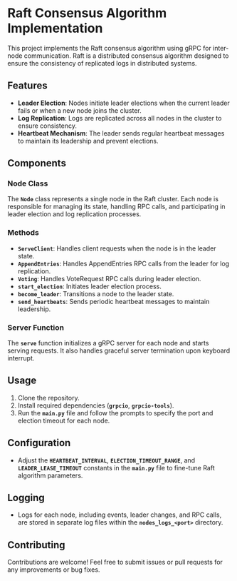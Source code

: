 # **Raft Consensus Algorithm Implementation**

This project implements the Raft consensus algorithm using gRPC for inter-node communication. Raft is a distributed consensus algorithm designed to ensure the consistency of replicated logs in distributed systems.

## **Features**

- **Leader Election**: Nodes initiate leader elections when the current leader fails or when a new node joins the cluster.
- **Log Replication**: Logs are replicated across all nodes in the cluster to ensure consistency.
- **Heartbeat Mechanism**: The leader sends regular heartbeat messages to maintain its leadership and prevent elections.

## **Components**

### **Node Class**

The **`Node`** class represents a single node in the Raft cluster. Each node is responsible for managing its state, handling RPC calls, and participating in leader election and log replication processes.

### Methods

- **`ServeClient`**: Handles client requests when the node is in the leader state.
- **`AppendEntries`**: Handles AppendEntries RPC calls from the leader for log replication.
- **`Voting`**: Handles VoteRequest RPC calls during leader election.
- **`start_election`**: Initiates leader election process.
- **`become_leader`**: Transitions a node to the leader state.
- **`send_heartbeats`**: Sends periodic heartbeat messages to maintain leadership.

### **Server Function**

The **`serve`** function initializes a gRPC server for each node and starts serving requests. It also handles graceful server termination upon keyboard interrupt.

## **Usage**

1. Clone the repository.
2. Install required dependencies (**`grpcio`**, **`grpcio-tools`**).
3. Run the **`main.py`** file and follow the prompts to specify the port and election timeout for each node.

## **Configuration**

- Adjust the **`HEARTBEAT_INTERVAL`**, **`ELECTION_TIMEOUT_RANGE`**, and **`LEADER_LEASE_TIMEOUT`** constants in the **`main.py`** file to fine-tune Raft algorithm parameters.

## **Logging**

- Logs for each node, including events, leader changes, and RPC calls, are stored in separate log files within the **`nodes_logs_<port>`** directory.

## **Contributing**

Contributions are welcome! Feel free to submit issues or pull requests for any improvements or bug fixes.
